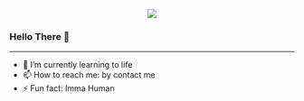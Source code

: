
<p align="center">
  <img src="https://media0.giphy.com/media/v1.Y2lkPTc5MGI3NjExNmo3NWY2ZmJhNGoxYXc5dWthM3J5Z2R6eXU3aHkxOWVydmZ6YXU0OSZlcD12MV9pbnRlcm5hbF9naWZfYnlfaWQmY3Q9Zw/fvi3LEWpn2Mmh1fnBK/giphy.gif"/>
</p>

### Hello There 👋

---


- 🌱 I’m currently learning to life
- 📫 How to reach me: by contact me
- ⚡ Fun fact: Imma Human
